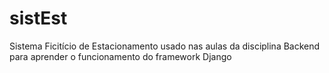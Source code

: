# sistEst
Sistema Ficitício de Estacionamento usado nas aulas da disciplina Backend para aprender o funcionamento do framework Django

